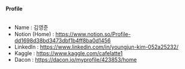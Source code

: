 **Profile**<br></br>
* Name : 김영준
* Notion (Home) : https://www.notion.so/Profile-dd1698d38bd3473dbf1b4ff8ba0d1456
* LinkedIn : https://www.linkedin.com/in/youngjun-kim-052a25232/
* Kaggle : https://www.kaggle.com/cafelatte1
* Dacon : https://dacon.io/myprofile/423853/home
